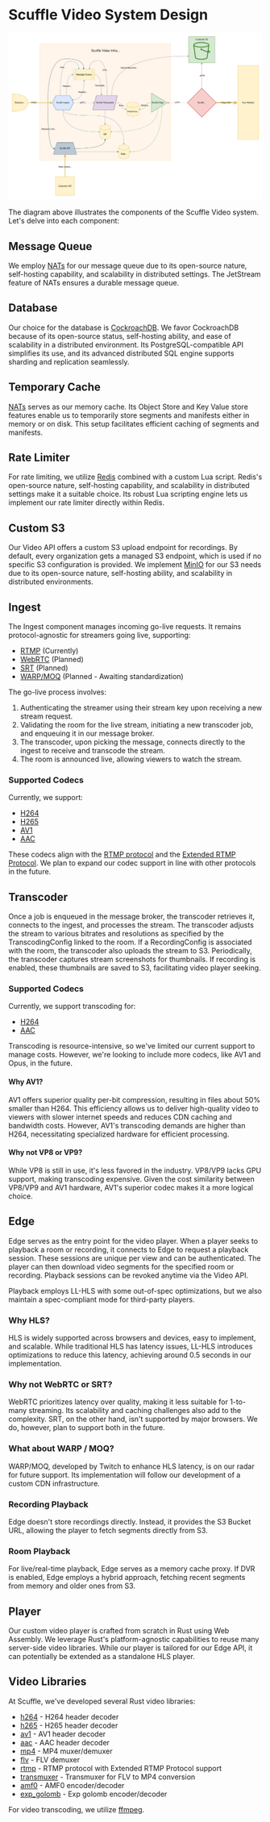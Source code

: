 # Scuffle Video System Design

![Scuffle Video Design](./design.svg)

The diagram above illustrates the components of the Scuffle Video system. Let's delve into each component:

## Message Queue

We employ [NATs](https://nats.io) for our message queue due to its open-source nature, self-hosting capability, and scalability in distributed settings. The JetStream feature of NATs ensures a durable message queue.

## Database

Our choice for the database is [CockroachDB](https://www.cockroachlabs.com/). We favor CockroachDB because of its open-source status, self-hosting ability, and ease of scalability in a distributed environment. Its PostgreSQL-compatible API simplifies its use, and its advanced distributed SQL engine supports sharding and replication seamlessly.

## Temporary Cache

[NATs](https://nats.io/) serves as our memory cache. Its Object Store and Key Value store features enable us to temporarily store segments and manifests either in memory or on disk. This setup facilitates efficient caching of segments and manifests.

## Rate Limiter

For rate limiting, we utilize [Redis](https://redis.io) combined with a custom Lua script. Redis's open-source nature, self-hosting capability, and scalability in distributed settings make it a suitable choice. Its robust Lua scripting engine lets us implement our rate limiter directly within Redis.

## Custom S3

Our Video API offers a custom S3 upload endpoint for recordings. By default, every organization gets a managed S3 endpoint, which is used if no specific S3 configuration is provided. We implement [MinIO](https://min.io/) for our S3 needs due to its open-source nature, self-hosting ability, and scalability in distributed environments.

## Ingest

The Ingest component manages incoming go-live requests. It remains protocol-agnostic for streamers going live, supporting:

- [RTMP](https://en.wikipedia.org/wiki/Real-Time_Messaging_Protocol) (Currently)
- [WebRTC](https://en.wikipedia.org/wiki/WebRTC) (Planned)
- [SRT](https://en.wikipedia.org/wiki/Secure_Reliable_Transport) (Planned)
- [WARP/MOQ](https://github.com/moq-wg) (Planned - Awaiting standardization)

The go-live process involves:

1. Authenticating the streamer using their stream key upon receiving a new stream request.
2. Validating the room for the live stream, initiating a new transcoder job, and enqueuing it in our message broker.
3. The transcoder, upon picking the message, connects directly to the ingest to receive and transcode the stream.
4. The room is announced live, allowing viewers to watch the stream.

### Supported Codecs

Currently, we support:

- [H264](https://en.wikipedia.org/wiki/Advanced_Video_Coding)
- [H265](https://en.wikipedia.org/wiki/High_Efficiency_Video_Coding)
- [AV1](https://en.wikipedia.org/wiki/AV1)
- [AAC](https://en.wikipedia.org/wiki/Advanced_Audio_Coding)

These codecs align with the [RTMP protocol](https://en.wikipedia.org/wiki/Real-Time_Messaging_Protocol) and the [Extended RTMP Protocol](https://github.com/veovera/enhanced-rtmp). We plan to expand our codec support in line with other protocols in the future.

## Transcoder

Once a job is enqueued in the message broker, the transcoder retrieves it, connects to the ingest, and processes the stream. The transcoder adjusts the stream to various bitrates and resolutions as specified by the TranscodingConfig linked to the room. If a RecordingConfig is associated with the room, the transcoder also uploads the stream to S3. Periodically, the transcoder captures stream screenshots for thumbnails. If recording is enabled, these thumbnails are saved to S3, facilitating video player seeking.

### Supported Codecs

Currently, we support transcoding for:

- [H264](https://en.wikipedia.org/wiki/Advanced_Video_Coding)
- [AAC](https://en.wikipedia.org/wiki/Advanced_Audio_Coding)

Transcoding is resource-intensive, so we've limited our current support to manage costs. However, we're looking to include more codecs, like AV1 and Opus, in the future.

#### Why AV1?

AV1 offers superior quality per-bit compression, resulting in files about 50% smaller than H264. This efficiency allows us to deliver high-quality video to viewers with slower internet speeds and reduces CDN caching and bandwidth costs. However, AV1's transcoding demands are higher than H264, necessitating specialized hardware for efficient processing.

#### Why not VP8 or VP9?

While VP8 is still in use, it's less favored in the industry. VP8/VP9 lacks GPU support, making transcoding expensive. Given the cost similarity between VP8/VP9 and AV1 hardware, AV1's superior codec makes it a more logical choice.

## Edge

Edge serves as the entry point for the video player. When a player seeks to playback a room or recording, it connects to Edge to request a playback session. These sessions are unique per view and can be authenticated. The player can then download video segments for the specified room or recording. Playback sessions can be revoked anytime via the Video API.

Playback employs LL-HLS with some out-of-spec optimizations, but we also maintain a spec-compliant mode for third-party players.

### Why HLS?

HLS is widely supported across browsers and devices, easy to implement, and scalable. While traditional HLS has latency issues, LL-HLS introduces optimizations to reduce this latency, achieving around 0.5 seconds in our implementation.

### Why not WebRTC or SRT?

WebRTC prioritizes latency over quality, making it less suitable for 1-to-many streaming. Its scalability and caching challenges also add to the complexity. SRT, on the other hand, isn't supported by major browsers. We do, however, plan to support both in the future.

### What about WARP / MOQ?

WARP/MOQ, developed by Twitch to enhance HLS latency, is on our radar for future support. Its implementation will follow our development of a custom CDN infrastructure.

### Recording Playback

Edge doesn't store recordings directly. Instead, it provides the S3 Bucket URL, allowing the player to fetch segments directly from S3.

### Room Playback

For live/real-time playback, Edge serves as a memory cache proxy. If DVR is enabled, Edge employs a hybrid approach, fetching recent segments from memory and older ones from S3.

## Player

Our custom video player is crafted from scratch in Rust using Web Assembly. We leverage Rust's platform-agnostic capabilities to reuse many server-side video libraries. While our player is tailored for our Edge API, it can potentially be extended as a standalone HLS player.

## Video Libraries

At Scuffle, we've developed several Rust video libraries:

- [h264](../../video/lib/h264) - H264 header decoder
- [h265](../../video/lib/h265) - H265 header decoder
- [av1](../../video/lib/av1) - AV1 header decoder
- [aac](../../video/lib/aac) - AAC header decoder
- [mp4](../../video/lib/mp4) - MP4 muxer/demuxer
- [flv](../../video/lib/flv) - FLV demuxer
- [rtmp](../../video/lib/rtmp) - RTMP protocol with Extended RTMP Protocol support
- [transmuxer](../../video/lib/transmuxer) - Transmuxer for FLV to MP4 conversion
- [amf0](../../video/lib/amf0) - AMF0 encoder/decoder
- [exp_golomb](../../video/lib/exp_golomb) - Exp golomb encoder/decoder

For video transcoding, we utilize [ffmpeg](https://ffmpeg.org/).
